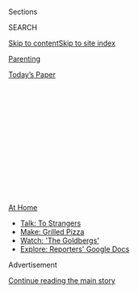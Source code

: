 <div id="app">

<div>

<div>

<div>

<div class="NYTAppHideMasthead css-1q2w90k e1suatyy0">

<div class="section css-ui9rw0 e1suatyy2">

<div class="css-eph4ug er09x8g0">

<div class="css-6n7j50">

</div>

<span class="css-1dv1kvn">Sections</span>

<div class="css-10488qs">

<span class="css-1dv1kvn">SEARCH</span>

</div>

[Skip to content](#site-content)[Skip to site
index](#site-index)

</div>

<div id="masthead-section-label" class="css-1wr3we4 eaxe0e00">

[Parenting](https://www.nytimes3xbfgragh.onion/section/parenting)

</div>

<div class="css-10698na e1huz5gh0">

</div>

</div>

<div id="masthead-bar-one" class="section hasLinks css-15hmgas e1csuq9d3">

<div class="css-uqyvli e1csuq9d0">

</div>

<div class="css-1uqjmks e1csuq9d1">

</div>

<div class="css-9e9ivx">

[](https://myaccount.nytimes3xbfgragh.onion/auth/login?response_type=cookie&client_id=vi)

</div>

<div class="css-1bvtpon e1csuq9d2">

[Today’s
Paper](https://www.nytimes3xbfgragh.onion/section/todayspaper)

</div>

</div>

</div>

</div>

<div data-aria-hidden="false">

<div id="site-content" data-role="main">

<div>

<div class="css-1aor85t" style="opacity:0.000000001;z-index:-1;visibility:hidden">

<div class="css-1hqnpie">

<div class="css-epjblv">

<span class="css-17xtcya">[Parenting](/section/parenting)</span><span class="css-x15j1o">|</span><span class="css-fwqvlz">When
Impulse Buys Make You Feel
Safe</span>

</div>

<div class="css-k008qs">

<div class="css-1iwv8en">

<span class="css-18z7m18"></span>

<div>

</div>

</div>

<span class="css-1n6z4y">https://nyti.ms/3e5LOQS</span>

<div class="css-1705lsu">

<div class="css-4xjgmj">

<div class="css-4skfbu" data-role="toolbar" data-aria-label="Social Media Share buttons, Save button, and Comments Panel with current comment count" data-testid="share-tools">

  - 
  - 
  - 
  - 
    
    <div class="css-6n7j50">
    
    </div>

  - 

</div>

</div>

</div>

</div>

</div>

</div>

<div id="NYT_TOP_BANNER_REGION" class="css-13pd83m">

<div>

<div id="maps-athome-menu" class="section interactive-content interactive-size-medium css-1edisqu">

<div class="css-17ih8de interactive-body">

<div class="at-home-nav__innerContainer">

<div class="at-home-nav__title">

[At
Home](https://www.nytimes3xbfgragh.onion/spotlight/at-home?action=click&pgtype=Article&state=default&region=TOP_BANNER&context=at_home_menu)

</div>

  - [Talk: To
    Strangers](https://www.nytimes3xbfgragh.onion/2020/08/03/well/family/the-benefits-of-talking-to-strangers.html?action=click&pgtype=Article&state=default&region=TOP_BANNER&context=at_home_menu)
  - [Make: Grilled
    Pizza](https://www.nytimes3xbfgragh.onion/2020/08/01/at-home/coronavirus-make-pizza-on-a-grill.html?action=click&pgtype=Article&state=default&region=TOP_BANNER&context=at_home_menu)
  - [Watch: 'The
    Goldbergs'](https://www.nytimes3xbfgragh.onion/2020/07/31/arts/television/goldbergs-abc-stream.html?action=click&pgtype=Article&state=default&region=TOP_BANNER&context=at_home_menu)
  - [Explore: Reporters' Google
    Docs](https://www.nytimes3xbfgragh.onion/interactive/2020/at-home/even-more-reporters-editors-diaries-lists-recommendations.html?action=click&pgtype=Article&state=default&region=TOP_BANNER&context=at_home_menu)

</div>

</div>

</div>

</div>

</div>

<div id="top-wrapper" class="css-1sy8kpn">

<div id="top-slug" class="css-l9onyx">

Advertisement

</div>

[Continue reading the main
story](#after-top)

<div class="ad top-wrapper" style="text-align:center;height:100%;display:block;min-height:250px">

<div id="top" class="place-ad" data-position="top" data-size-key="top">

</div>

</div>

<div id="after-top">

</div>

</div>

<div>

<div id="sponsor-wrapper" class="css-1hyfx7x">

<div id="sponsor-slug" class="css-19vbshk">

Supported by

</div>

[Continue reading the main
story](#after-sponsor)

<div id="sponsor" class="ad sponsor-wrapper" style="text-align:center;height:100%;display:block">

</div>

<div id="after-sponsor">

</div>

</div>

<div class="css-186x18t">

</div>

<div class="css-1vkm6nb ehdk2mb0">

# When Impulse Buys Make You Feel Safe

</div>

A toddler-sized vacuum can’t fix the world. But it can make my kid
smile, and help soothe my uncertainty.

<div class="css-18e8msd">

<div class="css-vp77d3 epjyd6m0">

<div class="css-hus3qt ey68jwv0" data-aria-hidden="true">

[![Kaitlyn
Greenidge](https://static01.graylady3jvrrxbe.onion/images/2018/04/05/opinion/kaitlyn-greenidge/kaitlyn-greenidge-thumbLarge-v2.jpg
"Kaitlyn Greenidge")](https://www.nytimes3xbfgragh.onion/by/kaitlyn-greenidge)

</div>

<div class="css-1baulvz">

By [<span class="css-1baulvz last-byline" itemprop="name">Kaitlyn
Greenidge</span>](https://www.nytimes3xbfgragh.onion/by/kaitlyn-greenidge)

</div>

</div>

  - June 17,
    2020

  - 
    
    <div class="css-4xjgmj">
    
    <div class="css-d8bdto" data-role="toolbar" data-aria-label="Social Media Share buttons, Save button, and Comments Panel with current comment count" data-testid="share-tools">
    
      - 
      - 
      - 
      - 
        
        <div class="css-6n7j50">
        
        </div>
    
      - 
    
    </div>
    
    </div>

</div>

</div>

<div class="section meteredContent css-1r7ky0e" name="articleBody" itemprop="articleBody">

<div class="css-79elbk" data-testid="photoviewer-wrapper">

<div class="css-z3e15g" data-testid="photoviewer-wrapper-hidden">

</div>

<div class="css-1a48zt4 ehw59r15" data-testid="photoviewer-children">

![<span class="css-cnj6d5 e1z0qqy90" itemprop="copyrightHolder"><span class="css-1ly73wi e1tej78p0">Credit...</span><span>Adriana
Bellet</span></span>](https://static01.graylady3jvrrxbe.onion/images/2020/06/17/multimedia/17parenting-NL-vacuum/17parenting-NL-vacuum-articleLarge.jpg?quality=75&auto=webp&disable=upscale)

</div>

</div>

<div class="css-1fanzo5 StoryBodyCompanionColumn">

<div class="css-53u6y8">

*I’m taking a break this week, so I asked Kaitlyn Greenidge,* [*an NYT
Parenting
contributor*](https://www.nytimes3xbfgragh.onion/2020/04/16/parenting/baby/work-conference-life-balance.html)
*and the author of “*[*We Love You, Charlie
Freeman,*](https://www.workman.com/products/we-love-you-charlie-freeman)*”*
*to step in for me. Read her previous newsletter, about narrating the
world for her
daughter,*[*here*](https://www.nytimes3xbfgragh.onion/2020/02/26/parenting/making-awkward-small-talk-with-my-baby.html)*.
— Jessica Grose, lead editor, NYT Parenting*

I bought the toddler-sized vacuum cleaner at 3 a.m. in early June. I
felt slightly giddy when I pressed the button.

I’d just spent the past four hours scrolling Twitter, watching as police
officers [injured
protesters](https://www.nytimes3xbfgragh.onion/2020/06/05/us/police-violence-george-floyd.html),
reading the vitriol trolls spew, stopping every so often for the more
beautiful images — [the black cowboys in
Texas](https://www.newsweek.com/black-texas-cowboys-horseback-protest-george-floyds-death-viral-video-1508378)
and the ballroom dancers doing death drops in the middle of a march and
the Amish carrying Black Lives Matter signs.

I’d drunk in all the chaos, and I was jittery and sad and scared. My
daughter was asleep beside me, and everyone in the house was asleep,
too. I had no one to talk to about any of it at that moment. So I bought
the toy vacuum cleaner for a little release.

</div>

</div>

<div class="css-1fanzo5 StoryBodyCompanionColumn">

<div class="css-53u6y8">

I knew I shouldn’t do it. I knew consuming a child’s hard-plastic toy
that is probably going to end up at the bottom of the ocean in 15 years
was a terrible response to all of those feelings. But it was an impulse
that has been irresistible to me in these months of uncertainty.

Since March, so many packages have come to the house in Massachusetts,
where my daughter and I are quarantining with my sisters, nieces,
brother-in-law and mother. My mom ordered something from Amazon nearly
every day. My sister did, too. One of my nieces only emerged from her
room for the mail check. She is just 11, but was engaged in a
long-running, cat-and-mouse game with an off-brand earbud website. Every
few days, the company sent her non-Apple earbuds that didn’t work, and
every few days she sent them back and requested a replacement. The
company was not aware that they were playing this game with a
sixth-grader who had infinite patience and still trusted that those in
power would do the right thing.

Purchasing nonessentials is always fraught for me. I grew up poor, when
the miscalculation of overspending by $20 could mean the lights were out
for a week or the car was repossessed.

When you are poor, everyone has advice on what you can do to not be
poor, but weirdly, none of it ever comes around to “your employer should
pay you a living wage.” Instead, there are many people who wish to tell
you that if you just thought better about how to spend that $20, it
wouldn’t matter if you were chronically underpaid.

So, as an adult, even small purchases can cause a panic attack. When my
daughter was born, I was between regular paying gigs. I remember sobbing
as I bought a smoothie at our local juice bar when my daughter was a few
weeks old. I was one month away from a recurring paycheck with a
comfortable amount of savings in the bank, but I was certain that that
$6 would send my family into financial ruin.

</div>

</div>

<div class="css-1fanzo5 StoryBodyCompanionColumn">

<div class="css-53u6y8">

And for a smoothie\! What a cliché of a millennial parent I would be. I
wouldn’t be able to live the embarrassment down.

I had hoped adulthood, relative financial stability and parenthood would
cure me of this anxiety. I did not want to pass it on to my daughter or
have her live in the tense atmosphere of it.

But then quarantine and protests and all of a sudden it felt like my
anxiety around purchases was justified. I have never bought more things
on a whim than during this time: baby-sized tool kits, baby-sized
musical instruments and so many novelty onesies.

It’s about control, of course. Life feels normal when I remind myself I
can still buy things that will make my daughter laugh or things that
will make her look cute. I can’t say what our life will look like next
year at this time, whether [the record unemployment
rates](https://www.nytimes3xbfgragh.onion/2020/05/09/business/economy/coronavirus-unemployment.html)
will come for our family. I *can* say that a toy truck will make her
happy today.

The craziest thing we’ve bought during this spending frenzy is a pool.
Not a big one. It is only 3 feet deep and 10 feet long. It happened
because my sister and I were talking about what we would do with our
kids during this Covid summer, when the Y was closed and we feared the
beaches might be closed, too.

In general, our quarantine house is a surprisingly harmonious set-up,
but even our close family bonds would be stretched to the limit on the
first hot, muggy day of summer. A pool, then, my sister suggested.

<div id="NYT_MAIN_CONTENT_3_REGION" class="css-9tf9ac">

<div>

</div>

</div>

“Absolutely not,” I said. “The property values. The housing insurance.
It’s not worth it.”

“You’re right,” my sister said. Then she and my mom bought the
above-ground pool when I left the room to feed my daughter.

</div>

</div>

<div class="css-1fanzo5 StoryBodyCompanionColumn">

<div class="css-53u6y8">

“It was only $700,” my sister said. “If the adults split the cost, it’s
not that much.”

I could feel the old wave of money anxiety coming, countered by this new
wave of uncertainty for the future. I thought of the first hot day
together. I imagined my daughter, who runs hot and always feels sweaty
even on a 60-degree day, clinging to me, and the only relief being an
electric fan.

“It will be OK,” my sister said.

I spent the next night searching for pool floats. A sloth-shaped one
will ship to me in two weeks, I am told.

*P.S.* [*Click here to read all NYT Parenting coverage on
coronavirus*](https://www.nytimes3xbfgragh.onion/spotlight/parenting-kids-coronavirus)*.
Follow us on Instagram*
[*@NYTParenting*](https://nl.nytimes3xbfgragh.onion/f/a/KbjXDcX6H0j8UEI7pPcixg~~/AAAAAQA~/RgRfwNx_P0TIaHR0cHM6Ly93d3cuaW5zdGFncmFtLmNvbS9ueXRwYXJlbnRpbmcvP3RlPTEmbmw9bnl0LXBhcmVudGluZyZlbWM9ZWRpdF9wdGdfMjAxOTExMjc_Y2FtcGFpZ25faWQ9MTE4Jmluc3RhbmNlX2lkPTE0MTI0JnNlZ21lbnRfaWQ9MTkxMzImdXNlcl9pZD04NWJmMjRhZjE2MTk0YTlkZjgxMGQ3OTZhMzU4NmVlZCZyZWdpX2lkPTg5OTQ5NDMxMjAxOTExMjdXA255dEIKABt_V95d7BxQnFIbbWVsb255Y2UubWNhZmVlQG55dGltZXMuY29tWAQAAAAA)*.
Join* [*us on
Facebook*](https://nl.nytimes3xbfgragh.onion/f/a/vsa5Ga3bcTyDwVsY509i_w~~/AAAAAQA~/RgRfwNx_P0THaHR0cHM6Ly93d3cuZmFjZWJvb2suY29tL255dHBhcmVudGluZy8_dGU9MSZubD1ueXQtcGFyZW50aW5nJmVtYz1lZGl0X3B0Z18yMDE5MTEyNz9jYW1wYWlnbl9pZD0xMTgmaW5zdGFuY2VfaWQ9MTQxMjQmc2VnbWVudF9pZD0xOTEzMiZ1c2VyX2lkPTg1YmYyNGFmMTYxOTRhOWRmODEwZDc5NmEzNTg2ZWVkJnJlZ2lfaWQ9ODk5NDk0MzEyMDE5MTEyN1cDbnl0QgoAG39X3l3sHFCcUhttZWxvbnljZS5tY2FmZWVAbnl0aW1lcy5jb21YBAAAAAA~)*.
Find* [*us on
Twitter*](https://nl.nytimes3xbfgragh.onion/f/a/swlUZzCVQVD_-CDgazvCtw~~/AAAAAQA~/RgRfwNx_P0TCaHR0cHM6Ly90d2l0dGVyLmNvbS9ueXRwYXJlbnRpbmcvP3RlPTEmbmw9bnl0LXBhcmVudGluZyZlbWM9ZWRpdF9wdGdfMjAxOTExMjc_Y2FtcGFpZ25faWQ9MTE4Jmluc3RhbmNlX2lkPTE0MTI0JnNlZ21lbnRfaWQ9MTkxMzImdXNlcl9pZD04NWJmMjRhZjE2MTk0YTlkZjgxMGQ3OTZhMzU4NmVlZCZyZWdpX2lkPTg5OTQ5NDMxMjAxOTExMjdXA255dEIKABt_V95d7BxQnFIbbWVsb255Y2UubWNhZmVlQG55dGltZXMuY29tWAQAAAAA)
*for the latest updates. Read last week’s newsletter, about how to
manage multigenerational living here.*

-----

## Want More on Parenting and Money?

  - [Modern parenting is
    expensive](https://www.nytimes3xbfgragh.onion/spotlight/price-of-modern-parenting),
    and parents who are in the “sandwich generation” caring for young
    kids and aging relatives at the same time, [feel the pain
    acutely](https://www.nytimes3xbfgragh.onion/2020/02/11/parenting/sandwich-generation-costs.html).

  - In August, former NYT Parenting editor Katherine Zoepf wrote about
    renting [out a room in her apartment to make ends
    meet](https://www.nytimes3xbfgragh.onion/2019/08/27/parenting/parents-money-stress.html).

  - In February, NYT Parenting reporter Christina Caron wrote about a
    family with [a $4 million NICU
    bill](https://www.nytimes3xbfgragh.onion/2020/02/11/parenting/nicu-costs.html).

-----

## Tiny Victories

*Parenting can be a grind. Let’s celebrate the tiny victories.*

> Instead of going through the usual bedtime struggle, one night I
> decided to only say the word “pajamas.” After seven repetitions, my
> toddler said, “OK, mama. I give up.” And she put on her pajamas. *—
> Rebecca Van Sickle, Portland, Ore.*

-----

*If you want a chance to get your Tiny Victory published, find us on
Instagram* [*@NYTparenting*](https://www.instagram.com/nytparenting/)
*and use the hashtag \#tinyvictories;* [*email
us*](mailto:parenting_submissions@NYTimes.com?subject=Tiny%20Victories)*;
or enter your* [*Tiny Victory at the bottom of this
page*](https://www.nytimes3xbfgragh.onion/2019/03/19/reader-center/parenting-section-tiny-victories.html?module=inline)*.
Include your full name and location. Tiny Victories may be edited for
clarity and style.* *Your name, location and comments may be published,
but your contact information will not. By submitting to us, you agree
that you have read, understand and accept the* [*Reader Submission
Terms*](https://nyti.ms/2Q9M7i0) *in relation to all of the content and
other information you send to us.*

</div>

</div>

</div>

<div>

</div>

<div>

</div>

<div>

</div>

<div>

<div id="bottom-wrapper" class="css-1ede5it">

<div id="bottom-slug" class="css-l9onyx">

Advertisement

</div>

[Continue reading the main
story](#after-bottom)

<div id="bottom" class="ad bottom-wrapper" style="text-align:center;height:100%;display:block;min-height:90px">

</div>

<div id="after-bottom">

</div>

</div>

</div>

</div>

</div>

## Site Index

<div>

</div>

## Site Information Navigation

  - [© <span>2020</span> <span>The New York Times
    Company</span>](https://help.nytimes3xbfgragh.onion/hc/en-us/articles/115014792127-Copyright-notice)

<!-- end list -->

  - [NYTCo](https://www.nytco.com/)
  - [Contact
    Us](https://help.nytimes3xbfgragh.onion/hc/en-us/articles/115015385887-Contact-Us)
  - [Work with us](https://www.nytco.com/careers/)
  - [Advertise](https://nytmediakit.com/)
  - [T Brand Studio](http://www.tbrandstudio.com/)
  - [Your Ad
    Choices](https://www.nytimes3xbfgragh.onion/privacy/cookie-policy#how-do-i-manage-trackers)
  - [Privacy](https://www.nytimes3xbfgragh.onion/privacy)
  - [Terms of
    Service](https://help.nytimes3xbfgragh.onion/hc/en-us/articles/115014893428-Terms-of-service)
  - [Terms of
    Sale](https://help.nytimes3xbfgragh.onion/hc/en-us/articles/115014893968-Terms-of-sale)
  - [Site
    Map](https://spiderbites.nytimes3xbfgragh.onion)
  - [Help](https://help.nytimes3xbfgragh.onion/hc/en-us)
  - [Subscriptions](https://www.nytimes3xbfgragh.onion/subscription?campaignId=37WXW)

</div>

</div>

</div>

</div>
